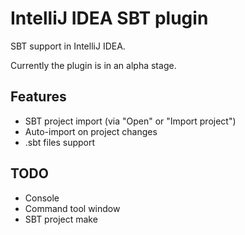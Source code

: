 IntelliJ IDEA SBT plugin
========================

SBT support in IntelliJ IDEA.

Currently the plugin is in an alpha stage.

Features
--------

* SBT project import (via "Open" or "Import project")
* Auto-import on project changes
* .sbt files support


TODO
----

* Console
* Command tool window
* SBT project make
